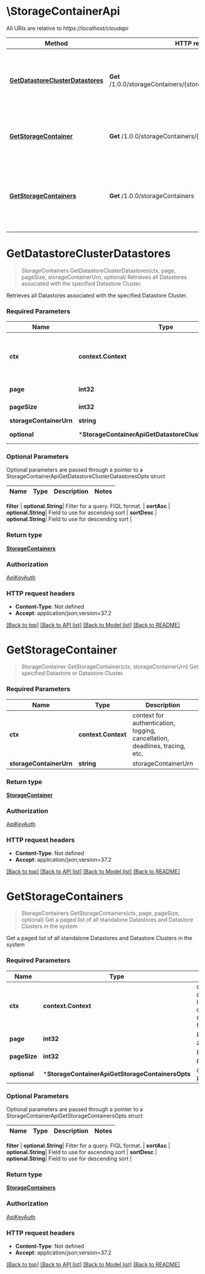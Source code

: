 # \StorageContainerApi

All URIs are relative to *https://localhost/cloudapi*

Method | HTTP request | Description
------------- | ------------- | -------------
[**GetDatastoreClusterDatastores**](StorageContainerApi.md#GetDatastoreClusterDatastores) | **Get** /1.0.0/storageContainers/{storageContainerUrn}/datastores | Retrieves all Datastores associated with the specified Datastore Cluster.
[**GetStorageContainer**](StorageContainerApi.md#GetStorageContainer) | **Get** /1.0.0/storageContainers/{storageContainerUrn} | Get specified Datastore or Datastore Cluster.
[**GetStorageContainers**](StorageContainerApi.md#GetStorageContainers) | **Get** /1.0.0/storageContainers | Get a paged list of all standalone Datastores and Datastore Clusters in the system


# **GetDatastoreClusterDatastores**
> StorageContainers GetDatastoreClusterDatastores(ctx, page, pageSize, storageContainerUrn, optional)
Retrieves all Datastores associated with the specified Datastore Cluster.

Retrieves all Datastores associated with the specified Datastore Cluster. 

### Required Parameters

Name | Type | Description  | Notes
------------- | ------------- | ------------- | -------------
 **ctx** | **context.Context** | context for authentication, logging, cancellation, deadlines, tracing, etc.
  **page** | **int32**| Page to fetch, zero offset. | [default to 1]
  **pageSize** | **int32**| Results per page to fetch. | [default to 25]
  **storageContainerUrn** | **string**|  | 
 **optional** | ***StorageContainerApiGetDatastoreClusterDatastoresOpts** | optional parameters | nil if no parameters

### Optional Parameters
Optional parameters are passed through a pointer to a StorageContainerApiGetDatastoreClusterDatastoresOpts struct

Name | Type | Description  | Notes
------------- | ------------- | ------------- | -------------



 **filter** | **optional.String**| Filter for a query.  FIQL format. | 
 **sortAsc** | **optional.String**| Field to use for ascending sort | 
 **sortDesc** | **optional.String**| Field to use for descending sort | 

### Return type

[**StorageContainers**](StorageContainers.md)

### Authorization

[ApiKeyAuth](../README.md#ApiKeyAuth)

### HTTP request headers

 - **Content-Type**: Not defined
 - **Accept**: application/json;version=37.2

[[Back to top]](#) [[Back to API list]](../README.md#documentation-for-api-endpoints) [[Back to Model list]](../README.md#documentation-for-models) [[Back to README]](../README.md)

# **GetStorageContainer**
> StorageContainer GetStorageContainer(ctx, storageContainerUrn)
Get specified Datastore or Datastore Cluster.

### Required Parameters

Name | Type | Description  | Notes
------------- | ------------- | ------------- | -------------
 **ctx** | **context.Context** | context for authentication, logging, cancellation, deadlines, tracing, etc.
  **storageContainerUrn** | **string**| storageContainerUrn | 

### Return type

[**StorageContainer**](StorageContainer.md)

### Authorization

[ApiKeyAuth](../README.md#ApiKeyAuth)

### HTTP request headers

 - **Content-Type**: Not defined
 - **Accept**: application/json;version=37.2

[[Back to top]](#) [[Back to API list]](../README.md#documentation-for-api-endpoints) [[Back to Model list]](../README.md#documentation-for-models) [[Back to README]](../README.md)

# **GetStorageContainers**
> StorageContainers GetStorageContainers(ctx, page, pageSize, optional)
Get a paged list of all standalone Datastores and Datastore Clusters in the system

Get a paged list of all standalone Datastores and Datastore Clusters in the system 

### Required Parameters

Name | Type | Description  | Notes
------------- | ------------- | ------------- | -------------
 **ctx** | **context.Context** | context for authentication, logging, cancellation, deadlines, tracing, etc.
  **page** | **int32**| Page to fetch, zero offset. | [default to 1]
  **pageSize** | **int32**| Results per page to fetch. | [default to 25]
 **optional** | ***StorageContainerApiGetStorageContainersOpts** | optional parameters | nil if no parameters

### Optional Parameters
Optional parameters are passed through a pointer to a StorageContainerApiGetStorageContainersOpts struct

Name | Type | Description  | Notes
------------- | ------------- | ------------- | -------------


 **filter** | **optional.String**| Filter for a query.  FIQL format. | 
 **sortAsc** | **optional.String**| Field to use for ascending sort | 
 **sortDesc** | **optional.String**| Field to use for descending sort | 

### Return type

[**StorageContainers**](StorageContainers.md)

### Authorization

[ApiKeyAuth](../README.md#ApiKeyAuth)

### HTTP request headers

 - **Content-Type**: Not defined
 - **Accept**: application/json;version=37.2

[[Back to top]](#) [[Back to API list]](../README.md#documentation-for-api-endpoints) [[Back to Model list]](../README.md#documentation-for-models) [[Back to README]](../README.md)


